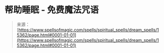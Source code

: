 <!--yml

category: 未分类

date: 2024-06-12 18:54:46

-->

# 帮助睡眠 - 免费魔法咒语

> 来源：[https://www.spellsofmagic.com/spells/spiritual_spells/dream_spells/15362/page.html#0001-01-01](https://www.spellsofmagic.com/spells/spiritual_spells/dream_spells/15362/page.html#0001-01-01)
